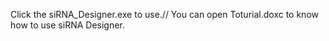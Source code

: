 Click the siRNA_Designer.exe to use.//
You can open Toturial.doxc to know how to use siRNA Designer.
